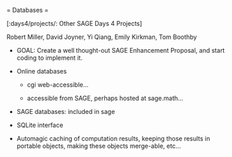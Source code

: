 = Databases =

[:days4/projects/: Other SAGE Days 4 Projects]

Robert Miller, David Joyner, Yi Qiang, Emily Kirkman, Tom Boothby

 * GOAL: Create a well thought-out SAGE Enhancement Proposal, and start coding to implement it.

 * Online databases

   * cgi web-accessible...

   * accessible from SAGE, perhaps hosted at sage.math...

 * SAGE databases: included in sage

 * SQLite interface

 * Automagic caching of computation results, keeping those results in portable objects, making these objects merge-able, etc...
